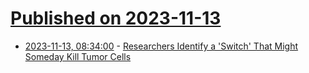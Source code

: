 # [Published on 2023-11-13](index.md)

* [2023-11-13, 08:34:00](https://science.slashdot.org/story/23/11/13/0452226/researchers-identify-a-switch-that-might-someday-kill-tumor-cells?utm_source=rss1.0mainlinkanon&utm_medium=feed) - [Researchers Identify a 'Switch' That Might Someday Kill Tumor Cells](https://science.slashdot.org/story/23/11/13/0452226/researchers-identify-a-switch-that-might-someday-kill-tumor-cells?utm_source=rss1.0mainlinkanon&utm_medium=feed)
